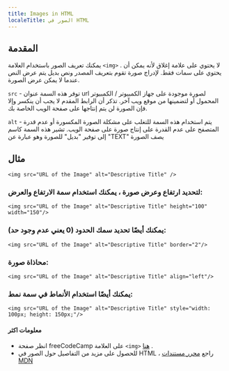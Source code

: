 ```yaml
---
title: Images in HTML
localeTitle: الصور في HTML
---
```

## المقدمة

يمكنك تعريف الصور باستخدام العلامة `<img>` . لا يحتوي على علامة إغلاق لأنه يمكن أن يحتوي على سمات فقط. لإدراج صورة تقوم بتعريف المصدر ونص بديل يتم عرض النص عندما لا يمكن عرض الصورة.

`src` - توفر هذه السمة عنوان url لصورة موجودة على جهاز الكمبيوتر / الكمبيوتر المحمول أو لتضمينها من موقع ويب آخر. تذكر أن الرابط المقدم لا يجب أن ينكسر وإلا فإن الصورة لن يتم إنتاجها على صفحة الويب الخاصة بك.

`alt` - يتم استخدام هذه السمة للتغلب على مشكلة الصورة المكسورة أو عدم قدرة المتصفح على عدم القدرة على إنتاج صورة على صفحة الويب. تشير هذه السمة كاسم إلى توفير "بديل" للصورة وهو عبارة عن "TEXT" يصف الصورة

## مثال

 `
<img src="URL of the Image" alt="Descriptive Title" /> 
` 

### لتحديد ارتفاع وعرض صورة ، يمكنك استخدام سمة الارتفاع والعرض:

 `
<img src="URL of the Image" alt="Descriptive Title" height="100" width="150"/> 
` 

### يمكنك أيضًا تحديد سمك الحدود (0 يعني عدم وجود حد):

 `
<img src="URL of the Image" alt="Descriptive Title" border="2"/> 
` 

### محاذاة صورة:

 `
<img src="URL of the Image" alt="Descriptive Title" align="left"/> 
` 

### يمكنك أيضًا استخدام الأنماط في سمة نمط:

 `
<img src="URL of the Image" alt="Descriptive Title" style="width: 100px; height: 150px;"/> 
` 

#### معلومات اكثر

*   انظر صفحة freeCodeCamp على العلامة `<img>` [هنا](https://guide.freecodecamp.org/html/elements/img-tag) .
*   للحصول على مزيد من التفاصيل حول الصور في HTML ، راجع [محرر مستندات MDN](https://developer.mozilla.org/en-US/docs/Web/HTML/Element/Img)